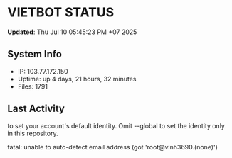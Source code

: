 # VIETBOT STATUS
**Updated**: Thu Jul 10 05:45:23 PM +07 2025

## System Info
- IP: 103.77.172.150
- Uptime: up 4 days, 21 hours, 32 minutes
- Files: 1791

## Last Activity

to set your account's default identity.
Omit --global to set the identity only in this repository.

fatal: unable to auto-detect email address (got 'root@vinh3690.(none)')
